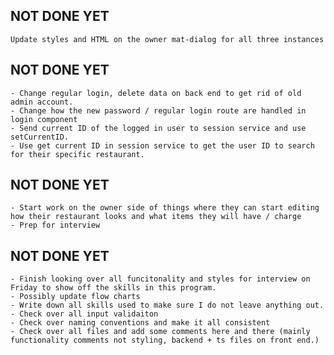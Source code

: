 ## NOT DONE YET
    Update styles and HTML on the owner mat-dialog for all three instances

## NOT DONE YET
    - Change regular login, delete data on back end to get rid of old admin account. 
    - Change how the new password / regular login route are handled in login component
    - Send current ID of the logged in user to session service and use setCurrentID.
    - Use get current ID in session service to get the user ID to search for their specific restaurant. 

## NOT DONE YET
    - Start work on the owner side of things where they can start editing how their restaurant looks and what items they will have / charge
    - Prep for interview


## NOT DONE YET
    - Finish looking over all funcitonality and styles for interview on Friday to show off the skills in this program. 
    - Possibly update flow charts
    - Write down all skills used to make sure I do not leave anything out. 
    - Check over all input validaiton
    - Check over naming conventions and make it all consistent
    - Check over all files and add some comments here and there (mainly functionality comments not styling, backend + ts files on front end.)

